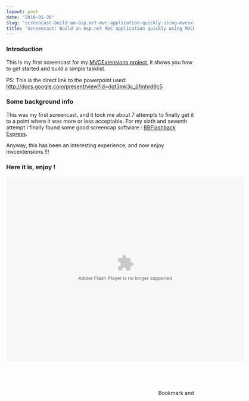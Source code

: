 ```yaml
---
layout: post
date: "2010-01-30"
slug: "screencast-build-an-asp.net-mvc-application-quickly-using-mvcextensions"
title: 'Screencast: Build an Asp.net MVC application quickly using MVCExtensions'
---
```


<h3>Introduction<br /></h3>
<p>This is my first screencast for my <a href="http://github.com/ToJans/MVCExtensions" target="_blank">MVCExtensions project</a>, it shows you how to get started and build a simple tasklist.</p>
<p>PS: This is the direct link to the powerpoint used:<br /> <a href="http://docs.google.com/present/view?id=dgt3mk3c_6fmhrd9c5">http://docs.google.com/present/view?id=dgt3mk3c_6fmhrd9c5</a></p>
<h3>Some background info</h3>
<p>This was my first screencast, and it took me about 7 attempts to finally get it to a point where it was more or less acceptable. For my sixth and seventh attempt I finally found some good screencap software : <a href="http://www.bbsoftware.co.uk/bbflashbackexpress/home.aspx?app=FBExpress2&amp;did=-1&amp;rid=0&amp;cc=true" target="_blank">BBFlashback Express</a>.</p>
<p>Anyway, this has been an interesting experience, and now enjoy mvcextensions !!!</p>
<p></p>
<h3>Here it is, enjoy !</h3>
<p>
<object classid="clsid:D27CDB6E-AE6D-11cf-96B8-444553540000" width="639" height="496" codebase="http://download.macromedia.com/pub/shockwave/cabs/flash/swflash.cab#version=9,0,0,28;">
<param name="movie" value="MvcExtensions.swf" />
<param name="quality" value="high" />
<param name="bgcolor" value="#FFFFFF" />
<param name="allowFullScreen" value="true" /><embed type="application/x-shockwave-flash" width="639" height="496" src="http://www.corebvba.be/blog/file.axd?file=2010%2f1%2fMvcExtensionsIntro.swf" allowfullscreen="true" quality="high" bgcolor="#FFFFFF" pluginspage="http://www.macromedia.com/shockwave/download/index.cgi?P1_Prod_Version=ShockwaveFlash"></embed>
</object>
</p>
<p>&nbsp;</p>
<p>&nbsp;</p><div style="text-align:right"><a class="addthis_button" href="http://www.addthis.com/bookmark.php?v=250&amp;pub=xa-4aec37702e3161d4"><img src="http://s7.addthis.com/static/btn/v2/lg-share-en.gif" width="125" height="16" alt="Bookmark and Share" style="border:0"/></a><script type="text/javascript" src="http://s7.addthis.com/js/250/addthis_widget.js#pub=xa-4aec37702e3161d4"></script></div>
